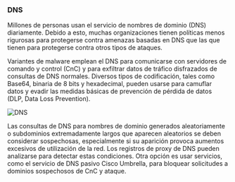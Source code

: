 ### DNS

Millones de personas usan el servicio de nombres de dominio (DNS) diariamente. Debido a esto, muchas organizaciones tienen políticas menos rigurosas para protegerse contra amenazas basadas en DNS que las que tienen para protegerse contra otros tipos de ataques.

Variantes de malware emplean el DNS para comunicarse con servidores de comando y control (CnC) y para exfiltrar datos de tráfico disfrazados de consultas de DNS normales. Diversos tipos de codificación, tales como Base64, binaria de 8 bits y hexadecimal, pueden usarse para camuflar datos y evadir las medidas básicas de prevención de pérdida de datos (DLP, Data Loss Prevention).

![DNS](https://i.postimg.cc/SNzVHYKb/DNS.png)

Las consultas de DNS para nombres de dominio generados aleatoriamente o subdominios extremadamente largos que aparecen aleatorios se deben considerar sospechosas, especialmente si su aparición provoca aumentos excesivos de utilización de la red. Los registros de proxy de DNS pueden analizarse para detectar estas condiciones. Otra opción es usar servicios, como el servicio de DNS pasivo Cisco Umbrella, para bloquear solicitudes a dominios sospechosos de CnC y ataque.
